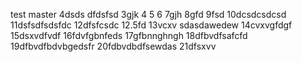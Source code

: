 test master 4dsds
dfdsfsd
3gjk
4
5
6
7gjh
8gfd
9fsd
10dcsdcsdcsd
11dsfsdfsdsfdc
12dfsfcsdc
12.5fd
13vcxv sdasdawedew
14cvxvgfdgf
15dsxvdfvdf
16fdvfgbnfeds
17gfbnnghngh
18dfbvdfsafcfd
19dfbvdfbdvbgedsfr
20fdbvdbdfsewdas
21dfsxvv
